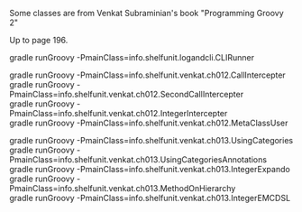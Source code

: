 Some classes are from Venkat Subraminian's book "Programming Groovy 2"   

Up to page 196.    

gradle runGroovy -PmainClass=info.shelfunit.logandcli.CLIRunner    

gradle runGroovy -PmainClass=info.shelfunit.venkat.ch012.CallIntercepter     
gradle runGroovy -PmainClass=info.shelfunit.venkat.ch012.SecondCallIntercepter     
gradle runGroovy -PmainClass=info.shelfunit.venkat.ch012.IntegerIntercepter         
gradle runGroovy -PmainClass=info.shelfunit.venkat.ch012.MetaClassUser   

gradle runGroovy -PmainClass=info.shelfunit.venkat.ch013.UsingCategories     
gradle runGroovy -PmainClass=info.shelfunit.venkat.ch013.UsingCategoriesAnnotations     
gradle runGroovy -PmainClass=info.shelfunit.venkat.ch013.IntegerExpando     
gradle runGroovy -PmainClass=info.shelfunit.venkat.ch013.MethodOnHierarchy     
gradle runGroovy -PmainClass=info.shelfunit.venkat.ch013.IntegerEMCDSL     